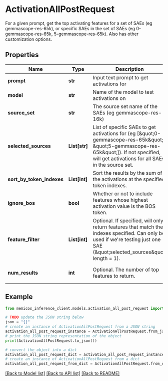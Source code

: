 # ActivationAllPostRequest

For a given prompt, get the top activating features for a set of SAEs (eg gemmascope-res-65k), or specific SAEs in the set of SAEs (eg 0-gemmascope-res-65k, 5-gemmascope-res-65k). Also has other customization options.

## Properties

Name | Type | Description | Notes
------------ | ------------- | ------------- | -------------
**prompt** | **str** | Input text prompt to get activations for | 
**model** | **str** | Name of the model to test activations on | 
**source_set** | **str** | The source set name of the SAEs (eg gemmascope-res-16k) | 
**selected_sources** | **List[str]** | List of specific SAEs to get activations for (eg [\&quot;0-gemmascope-res-65k\&quot;, \&quot;5-gemmascope-res-65k\&quot;]). If not specified, will get activations for all SAEs in the source set. | [default to []]
**sort_by_token_indexes** | **List[int]** | Sort the results by the sum of the activations at the specified token indexes. | [default to []]
**ignore_bos** | **bool** | Whether or not to include features whose highest activation value is the BOS token. | [default to True]
**feature_filter** | **List[int]** | Optional. If specified, will only return features that match the indexes specified. Can only be used if we&#39;re testing just one SAE (\&quot;selected_sources\&quot; length &#x3D; 1). | [optional] 
**num_results** | **int** | Optional. The number of top features to return. | [optional] [default to 25]

## Example

```python
from memicos_inference_client.models.activation_all_post_request import ActivationAllPostRequest

# TODO update the JSON string below
json = "{}"
# create an instance of ActivationAllPostRequest from a JSON string
activation_all_post_request_instance = ActivationAllPostRequest.from_json(json)
# print the JSON string representation of the object
print(ActivationAllPostRequest.to_json())

# convert the object into a dict
activation_all_post_request_dict = activation_all_post_request_instance.to_dict()
# create an instance of ActivationAllPostRequest from a dict
activation_all_post_request_from_dict = ActivationAllPostRequest.from_dict(activation_all_post_request_dict)
```
[[Back to Model list]](../README.md#documentation-for-models) [[Back to API list]](../README.md#documentation-for-api-endpoints) [[Back to README]](../README.md)


